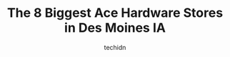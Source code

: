 ---
layout: ampstory
image: https://i0.wp.com/www.depkes.org/wp-content/uploads/2023/06/ace-hardware-0-in-des-moines-ia-1685967154.jpeg?resize=640,853
author: techidn
featured: false
description: Discover the impressive array of Ace Hardware options in Des Moines IA, where you can find 8 of the largest Ace Hardware establishments in the area. From renowned classics to hidden gems, De
title: The 8 Biggest Ace Hardware Stores in Des Moines IA
cover:
   title: The 8 Biggest Ace Hardware Stores in Des Moines IA
   subtitle: Rickpate
   background: https://www.depkes.org/wp-content/uploads/2023/06/ace-hardware-0-in-des-moines-ia-1685967154.jpeg

pages: 
 - layout: thirds
   top: <h1>#1 ODonnell Ace Hardware</h1>
   bottom: "<p>I stopped in over the weekend because I was looking for Mrs. Meyers Acorn Spice hand soap. I called the University location because theyre closer to where I live, but t</p>"
   background: https://www.depkes.org/wp-content/uploads/2023/06/ace-hardware-1-in-des-moines-ia-1685967154.jpeg
   backgroundblur: true
 - layout: thirds
   top: <h1>#2 ODonnell Ace Hardware</h1>
   bottom: "<p>4808 University Ave, Des Moines, IA 50311, United States</p>"
   background: https://www.depkes.org/wp-content/uploads/2023/06/ace-hardware-2-in-des-moines-ia-1685967155.jpeg
   cta:
      link: https://www.depkes.org/blog/the-8-biggest-ace-hardware-stores-in-des-moines-ia/
      text: The 8 Biggest Ace Hardware Stores in Des Moines IA
 - layout: thirds
   top: <h1>#3 ODonnell Ace Hardware</h1>
   bottom: "<p>5715 Hickman Rd, Des Moines, IA 50310, United States</p>"
   background: https://www.depkes.org/wp-content/uploads/2023/06/ace-hardware-3-in-des-moines-ia-1685967155.jpeg
   cta:
      link: https://www.depkes.org/blog/the-8-biggest-ace-hardware-stores-in-des-moines-ia/
      text: The 8 Biggest Ace Hardware Stores in Des Moines IA
 - layout: thirds
   top: <h1>#4 True Value Hardware</h1>
   bottom: "<p>100 Grand Ave, West Des Moines, IA 50265, United States</p>"
   background: https://images.unsplash.com/photo-1541356665065-22676f35dd40?ixlib=rb-4.0.3&ixid=MnwxMjA3fDB8MHxwaG90by1wYWdlfHx8fGVufDB8fHx8&auto=format&fit=crop&w=640&h=853&q=80
   cta:
      link: https://www.depkes.org/blog/the-8-biggest-ace-hardware-stores-in-des-moines-ia/
      text: The 8 Biggest Ace Hardware Stores in Des Moines IA
 - layout: thirds
   top: <h1>#5 Johnston Ace Hardware</h1>
   bottom: "<p>5800 Merle Hay Rd, Johnston, IA 50131, United States</p>"
   background: https://images.unsplash.com/photo-1518640467707-6811f4a6ab73?ixlib=rb-4.0.3&ixid=MnwxMjA3fDB8MHxwaG90by1wYWdlfHx8fGVufDB8fHx8&auto=format&fit=crop&w=640&h=853&q=80
   cta:
      link: https://www.depkes.org/blog/the-8-biggest-ace-hardware-stores-in-des-moines-ia/
      text: The 8 Biggest Ace Hardware Stores in Des Moines IA
 - layout: thirds
   top: <h1>#6 Altoona Ace Hardware Store</h1>
   bottom: "<p>340 8th St SE, Altoona, IA 50009, United States</p>"
   background: https://images.unsplash.com/photo-1561679660-d00ee1e0dc8e?ixlib=rb-4.0.3&ixid=MnwxMjA3fDB8MHxwaG90by1wYWdlfHx8fGVufDB8fHx8&auto=format&fit=crop&w=640&h=853&q=80
   cta:
      link: https://www.depkes.org/blog/the-8-biggest-ace-hardware-stores-in-des-moines-ia/
      text: The 8 Biggest Ace Hardware Stores in Des Moines IA
 - layout: thirds
   top: <h1>#7 Cappels Ace Hardware</h1>
   bottom: "<p>5003 EP True Pkwy Suite 175, West Des Moines, IA 50265, United States</p>"
   background: https://images.unsplash.com/photo-1604871000636-074fa5117945?ixlib=rb-4.0.3&ixid=MnwxMjA3fDB8MHxwaG90by1wYWdlfHx8fGVufDB8fHx8&auto=format&fit=crop&w=640&h=853&q=80
   cta:
      link: https://www.depkes.org/blog/the-8-biggest-ace-hardware-stores-in-des-moines-ia/
      text: The 8 Biggest Ace Hardware Stores in Des Moines IA
 - layout: thirds
   middle: Continue reading...
   background: https://images.unsplash.com/photo-1602536052359-ef94c21c5948?ixlib=rb-4.0.3&ixid=MnwxMjA3fDB8MHxwaG90by1wYWdlfHx8fGVufDB8fHx8&auto=format&fit=crop&w=640&h=853&q=80
   cta:
      link: https://www.depkes.org/blog/the-8-biggest-ace-hardware-stores-in-des-moines-ia/
      text: The 8 Biggest Ace Hardware Stores in Des Moines IA
      
---